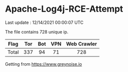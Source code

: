 
# Apache-Log4j-RCE-Attempt

Last update : 12/14/2021 00:00:07 UTC

The file contains 728 unique ip.

| Flag | Tor | Bot | VPN | Web Crawler|
| :---:   | :-: | :-: | :-: | :-: |
| Total | 337 | 94 | 71 | 728 |

Getting from https://www.greynoise.io